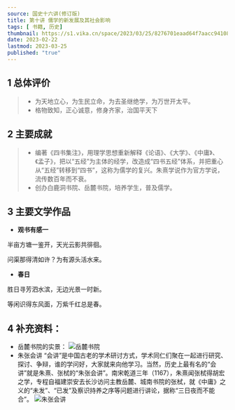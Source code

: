 ```yaml
---
source: 国史十六讲(修订版)
title: 第十讲 儒学的新发展及其社会影响
tags: [ 书籍, 历史]
thumbnail: https://s1.vika.cn/space/2023/03/25/8276701eaad64f7aacc94108d677d174?attname=%E6%9C%B1%E7%86%B9.jpg
date: 2023-02-22
lastmod: 2023-03-25 
published: "true"
---
```

## 1 总体评价
>- 为天地立心，为生民立命，为去圣继绝学，为万世开太平。
>- 格物致知，正心诚意，修身齐家，治国平天下


## 2 主要成就

>- 编著《四书集注》，用理学思想重新解释《论语》、《大学》、《中庸》、《孟子》，把以“五经”为主体的经学，改造成“四书五经”体系，并把重心从“五经”转移到“四书”，这称为儒学的复兴。朱熹学说作为官方学说，流传数百年而不衰。
>- 创办白鹿洞书院、岳麓书院，培养学生，普及儒学。

## 3 主要文学作品

- **观书有感一**

半亩方塘一鉴开，天光云影共徘徊。

问渠那得清如许？为有源头活水来。

- **春日**

胜日寻芳泗水滨，无边光景一时新。

等闲识得东风面，万紫千红总是春。

## 4 补充资料：
- 岳麓书院的实景：
![岳麓书院](https://thumbsnap.com/i/SA6RtCwv.jpg)
- 朱张会讲
“会讲”是中国古老的学术研讨方式，学术同仁们聚在一起进行研究、探讨、争辩，谁的学问好，大家就来向他学习。当然，历史上最有名的“会讲”就是朱熹、张栻的“朱张会讲”。南宋乾道三年（1167），朱熹闻张栻得胡宏之学，专程自福建崇安去长沙访问主教岳麓、城南书院的张栻，就《中庸》之义的“未发”、“已发”及察识持养之序等问题进行讲论，据称“三日夜而不能合”。
![朱张会讲](https://thumbsnap.com/i/kEdWBQQ1.jpg)
